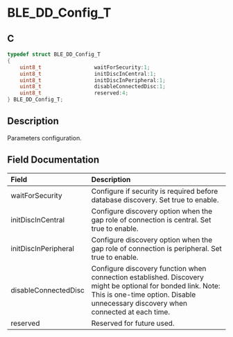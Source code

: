 # BLE_DD_Config_T

## C

```c
typedef struct BLE_DD_Config_T
{
    uint8_t                 waitForSecurity:1;
    uint8_t                 initDiscInCentral:1;
    uint8_t                 initDiscInPeripheral:1;
    uint8_t                 disableConnectedDisc:1;
    uint8_t                 reserved:4;
} BLE_DD_Config_T;
```

## Description

Parameters configuration.


## Field Documentation

|Field|Description|
|:---|:---|
|waitForSecurity|Configure if security is required before database discovery. Set true to enable.|
|initDiscInCentral|Configure discovery option when the gap role of connection is central. Set true to enable.|
|initDiscInPeripheral|Configure discovery option when the gap role of connection is peripheral. Set true to enable.|
|disableConnectedDisc|Configure discovery function when connection established. Discovery might be optional for bonded link. Note: This is one-time option. Disable unnecessary discovery when connected at each time.|
|reserved|Reserved for future used.|
